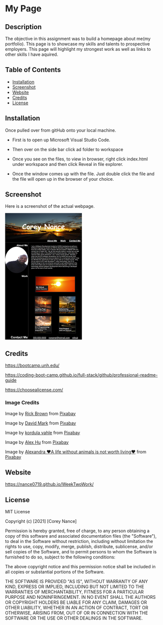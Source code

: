 # My Page
## Description

The objective in this assignment was to build a homepage about me(my portfolio). This page is to showcase my skills and talents to prospective employers. This page will highlight my strongest work as well as links to other skills I have aquired. 


## Table of Contents

- [Installation](#installation)
- [Screenshot](#screenshot)
- [Website](#website)
- [Credits](#credits)
- [License](#license)


## Installation
Once pulled over from gitHub onto your local machine.
- First is to open up Microsoft Visual Studio Code.

- Then over on the side bar click ad folder to workspace

- Once you see on the files, to view in browser, right click index.html under workspace and then click Reveal in file explorer.

- Once the window comes up with the file. Just double click the file and the file will open up in the browser of your choice. 

## Screenshot

Here is a screenshot of the actual webpage.
 
 ![Screenshot](./Assets/HomePage.png)
<br>
## Credits
https://bootcamp.unh.edu/ 

https://coding-boot-camp.github.io/full-stack/github/professional-readme-guide

https://choosealicense.com/

### Image Credits 


Image by <a href="https://pixabay.com/users/rickjbrown-20009998/?utm_source=link-attribution&amp;utm_medium=referral&amp;utm_campaign=image&amp;utm_content=5946500">Rick Brown</a> from <a href="https://pixabay.com/?utm_source=link-attribution&amp;utm_medium=referral&amp;utm_campaign=image&amp;utm_content=5946500">Pixabay</a>


Image by <a href="https://pixabay.com/users/12019-12019/?utm_source=link-attribution&amp;utm_medium=referral&amp;utm_campaign=image&amp;utm_content=1761292">David Mark</a> from <a href="https://pixabay.com/?utm_source=link-attribution&amp;utm_medium=referral&amp;utm_campaign=image&amp;utm_content=1761292">Pixabay</a>

Image by <a href="https://pixabay.com/users/kordi_vahle-4934524/?utm_source=link-attribution&amp;utm_medium=referral&amp;utm_campaign=image&amp;utm_content=2179624">kordula vahle</a> from <a href="https://pixabay.com/?utm_source=link-attribution&amp;utm_medium=referral&amp;utm_campaign=image&amp;utm_content=2179624">Pixabay</a>

Image by <a href="https://pixabay.com/users/cowins-822708/?utm_source=link-attribution&amp;utm_medium=referral&amp;utm_campaign=image&amp;utm_content=679014">Alex Hu</a> from <a href="https://pixabay.com/?utm_source=link-attribution&amp;utm_medium=referral&amp;utm_campaign=image&amp;utm_content=679014">Pixabay</a>

Image by <a href="https://pixabay.com/users/alexas_fotos-686414/?utm_source=link-attribution&amp;utm_medium=referral&amp;utm_campaign=image&amp;utm_content=2180346">Alexandra ❤️A life without animals is not worth living❤️</a> from <a href="https://pixabay.com/?utm_source=link-attribution&amp;utm_medium=referral&amp;utm_campaign=image&amp;utm_content=2180346">Pixabay</a>


## Website
https://nance0719.github.io/WeekTwoWork/

## License
MIT License

Copyright (c) [2021] [Corey Nance]

Permission is hereby granted, free of charge, to any person obtaining a copy
of this software and associated documentation files (the "Software"), to deal
in the Software without restriction, including without limitation the rights
to use, copy, modify, merge, publish, distribute, sublicense, and/or sell
copies of the Software, and to permit persons to whom the Software is
furnished to do so, subject to the following conditions:

The above copyright notice and this permission notice shall be included in all
copies or substantial portions of the Software.

THE SOFTWARE IS PROVIDED "AS IS", WITHOUT WARRANTY OF ANY KIND, EXPRESS OR
IMPLIED, INCLUDING BUT NOT LIMITED TO THE WARRANTIES OF MERCHANTABILITY,
FITNESS FOR A PARTICULAR PURPOSE AND NONINFRINGEMENT. IN NO EVENT SHALL THE
AUTHORS OR COPYRIGHT HOLDERS BE LIABLE FOR ANY CLAIM, DAMAGES OR OTHER
LIABILITY, WHETHER IN AN ACTION OF CONTRACT, TORT OR OTHERWISE, ARISING FROM,
OUT OF OR IN CONNECTION WITH THE SOFTWARE OR THE USE OR OTHER DEALINGS IN THE
SOFTWARE.




